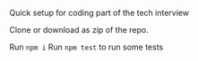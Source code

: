 Quick setup for coding part of the tech interview

Clone or download as zip of the repo.

Run `npm i`
Run `npm test` to run some tests
